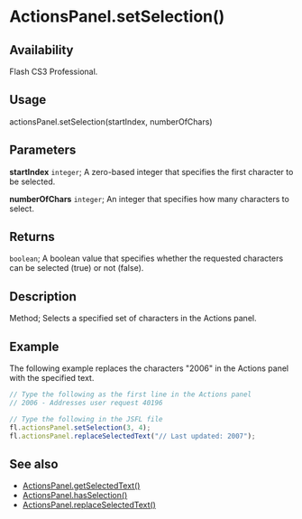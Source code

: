 # ActionsPanel.setSelection()

## Availability

Flash CS3 Professional.

## Usage

actionsPanel.setSelection(startIndex, numberOfChars)

## Parameters

**startIndex** `integer`; A zero-based integer that specifies the first character to be selected.

**numberOfChars** `integer`; An integer that specifies how many characters to select.

## Returns

`boolean`; A boolean value that specifies whether the requested characters can be selected (true) or not (false).

## Description

Method; Selects a specified set of characters in the Actions panel.

## Example

The following example replaces the characters "2006" in the Actions panel with the specified text.

```javascript
// Type the following as the first line in the Actions panel
// 2006 - Addresses user request 40196

// Type the following in the JSFL file
fl.actionsPanel.setSelection(3, 4);
fl.actionsPanel.replaceSelectedText("// Last updated: 2007");
```

## See also

- [ActionsPanel.getSelectedText()](../ActionsPanel_object/ActionsPanel2.md)
- [ActionsPanel.hasSelection()](../ActionsPanel_object/ActionsPanel4.md)
- [ActionsPanel.replaceSelectedText()](../ActionsPanel_object/ActionsPanel5.md)
